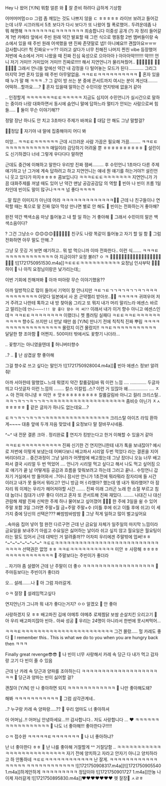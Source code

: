 Hey
나 왔어
[Y/N] 뭐함
얼른 와
🫧 잘 준비 하려다 급하게 기상함

어머머머멈ㅁㅁ
그럼 좀 깨있는 것도 나쁘지 않을 ㄷ
ㅎㅎㅎㅎㅎ
라이브 보려고 들어갔는데
너무 시끄러워서
5초 보다가
다시 보다가
또 나왔어
뭘 폭로했어..
두려운데좀
나 뭐
해명해
ㅋㅋㅋㅋㅋㅋㅋㅌㅋㅋㅋㅋㅋㅋㅋ
죄송합니다
이중성 공개 (?)
자 정리 들어갈게
1번 카메라 앞에서 주빈
원래 약간 발표할 때 그런 식으로
행동함
2번 멤버들이랑 숙소에서 있을 때 주빈
원래 어색했을 땐 진짜
존댓말로
넵!! 아니예요!!! 괜찮아요ㅠㅠㅠ 감사합니다!! 헉 진짜요ㅜㅜ??
이러고 살다가
너무 친해진 나머지
찐친 vibe 등장했어
저번에 숙소에서 거미 나왔을 때
진짜
진심
육성으로
으아아아ㅏ아아아악!!!!!!!
악!!!! 언니 저기 거미!!! 거미있어 거미!!! 진짜로!!!!!
해서 지연언니가 물리쳐줬어..
🥹🥹🥹🥹🥹🥹
🤍🤍🤍🤍🤍🤍
그래서 언니들 앞에선
약간 내 감정을 다 털어놓는
모드가 된다…………
그리그 마지막
3번 혼자 있을 때 주빈
아무말없음.
ㅋㅋㅌㅌㅋㅋㅋㅋㅋㅋㅋㅋㅋㅋ
🫧 혼자 있을 때 누가 말 해 ㅋㅋㅋ
..?
그 같이 방 쓰는 분 중에
콘서트까지 여시는
분이 계신대……..
어떡하…할까요…..?
🫧 혼자 있을때 말하는건 수민이랑 연지밖에 없을거 같아

..
인정할게
ㅋㅋㅋㅋㅋㅋㅋㅌㅌㅋㅋㅋㅋㅋ
지금도 심지어
수민언니가 실시간으로 말하는 중이라
너랑 대화하면서
동시에 숨언니 말에 답하느라
멀티가 안되는 사람으로써 힘들…..
🫧 둘이 무슨 이야기해??

정말 장난 하나도 안 치고
3초마다 주제가 바껴요
🫧 대답 안 해도 그냥 말할걸?

👍🏻정답
🫧 자기야 내 말에 집중해야지 어디 봐

미앙…
ㅋㅋㅌㅌㅋㅋㅋㅋㅋㅋ
근데 시끄러운 사람
가끔은 필요해
가끔………
ㅋㅋㅌㅌㅋㅋㅋㅋㅋㅋㅋㅋㅋㅋㅋ
매일이라 감당하기 어려울 뿐
ㅎㅎㅎㅎㅎㅎㅎㅎㅎㅎ
🫧 설린이도 신기하겠다 너네 그렇게 우다다다 말하면

근데도 중간에 이해하고 말한다
우리방 진짜
잼써………
후
수민언니 1초마다 다른 주제 얘기하고
난 그거에 계속 답하려고 하고
지연언니는 얘네 뭔 얘기를 하는거야?!
설린언니 웃고 있다가 마자ㅎㅎㅎㅎ
콤보입니다
ㅋㅋㅋㅌㅌㅌㅋㅋㅋㅋㅋㅋㅋ
지연언니가 가끔
대화주제를 꺼낼 때도 있어
난 약간 맨날
공감공감답
의 역할
🫧 빈아 나 빈이 프롬 1일차인데
빈이도 말이 많구나ㅋㅋㅋ 넘 좋다ㅋㅋㅋㅋ

..말 많은 이미지가 아닌데 어라
ㅋㅋㅋㅋㅋㅋㅋㅋㅋㅋㅋㅋㅋ🤍🤍
근데 나
친구들이나
연락할 때는
톡으로 말 진짜 많아
막상 만나면 별로 안 해도
🫧 빈이는 전화하는거 좋아해?

완전
약간 백색소음 마냥
틀어놓고
내 할 일 하는 거
좋아해
🫧 그래서 수민이의 말은 백색소음이다?

? 그건 그냥소ㅇ
😊😊😊😊🤍🤍🤍🤍🤍🤍
친구도
나랑 똑같이
틀어놓고 자기 할 일 함
🫧 그럼 전화하면 아무 말도 안해..?

그냥 모 웃깅 거 보면 얘기하고..
뭐 밥 먹으니까 이따 전화한다..
이런 식…….
ㅋㅋㅋㅌㅋㅋㅋㅋㅋㅋㅋㅋㅋㅋㅋㅋ
아 지금이야?
요정 불러?
ㅇ
ㅋ
🧚🏻‍♀️🧚🏻‍♀️🧚🏻‍♀️🧚🏻‍♀️🧚🏻‍♀️🧚🏻‍♀️🧚🏻‍♀️
![[1721750951530.m4a]]ㅋㅌㅌㅌㅋㅋㅋㅋㅋㅋㅋㅋㅋㅋ
요정님 인사부탁
🧚🏻‍♀️하이
🫧 나 아직 요정님이랑은 낯가리는데;;

이번 기회에 친해져봐
🫧 아까 떠아랑 무슨 이야기했옹??

아까
일방적으로 많이 들어서
기억이 잘 안나지만
ㅋㅌㄱㅌㄱㄱㅋㄱㅋㄱㄱㅋㄱㅋㅋㅋㅋㅋㅋㅋㅋㅋㅋㅋ
아맞다
일본에서 사 온 곤약젤리 받아쏘..🫢🤍
ㅋㅋㅋㅋㅋ
귀여우어
저거 주려고 나한테 톡하고
내 방 찾아옴
그리고 또 뭐지
내가 머리 말리느라
에센스 바르고 말리는데
`언니~~~~!!! 향 좋다 향수 머 써??`
이래서 내가
이거 향수 아니고 에센스인데ㅋ
ㅋㅋㅌㅌㅋㅋㅋㅋㅋㅋㅋㅋ
이랬더니
쳇 플러팅 실패다
ㅋㅌㅌㅋㅋㅌㅋㅋㅋㅋㅋㅋㅋㅋㅋㅋ
향수도 쓰지만
너 만날 때만 씀
 [Y/N] 만나기 전에
 칙칙칙
진짜 뿌림
ㅋㅋㅋㅋㅋㅋㅋㅋㅋㅋㅋㅋㅋㅋㅋㅋㅋㅋ
몰랐지
이건 몰랐지!!
ㅋㅋㅌㅋㅋㅋㅋㅋㅋㅋㅋㅋㅋㅋ
달달한 향
조아함
🫧 어쩐지.. 500미터 밖에서도 꽃향기 나더라...

.. 꽃향기는 아니였을텐데
🫧 허니버터향수

..?
..
🫧 난 삼겹살 향 좋아해

그걸 향수로 쓰고 싶다는 말인가
![[1721750928004.m4a]]🫧 빈아 에센스 정보! 알려줘!

아까 서아한테 말했었ㄴ느데
뭐였지
약간
칼륨갈림바
뭐 이런 느낌
….
………….
두글자 띄고 다섯글자
이런 느낌의
……..
칼스 이칼립..스? 
이런 거 있잖아 왜…………….
….
ㅈㅅ
아
전혀 아니넹
ㅎ
미안 ㅎ
앗ㅎㅎㅎㅎㅎㅎㅎㅎㅎ
칼륨갈림바 아니고
컬리 크리스탈..
ㅋㅋㄱㅋㄱㄱㅋㄱㄱㅋㄱㅋㅋㅋㅋㅋㅋㅋㅋㅋㅋㅋㅋㅋㅋㅋㅋㅋㅋㅋ
좀비슷
아닌가
ㅈㅅ
ㅎㅎㅎㅎㅎ
🫧 같은 글자가 하나도 없는데요....?

ㅌㅋㄱㅋㄱㄱㅋㄱㅋㄱㅋㅋㅋㅋㅋㅋㅋㅋㅋㅋㅋㅋㅋㅋㅋㅋ
크리스탈 아이즈 라잌 환하게~~~~
대충 앞에 두개 자음 맞았네
🫧 요정보다 말 잘바꾸시네욤.

^~^ 내 전문
결론
크아
.
정리완료
🫧 연지가 킹받는다고 한거 이해할 수 있을거 같아

ㅋㅋㅌㅌㅋㅋㅋㅋㅋㅋㅋㅋㅋㅋ
진짜 신기한 건
연지언니한테
내가 톡을 보내잖아?
예시로 저번에
이렇게 보냈는데
어쩌다보니
배고파서 시리얼 두번 먹었다
라는 결론을 지어버리더라고
..
중간과정이
그냥
날라가
어젯밤에 배고팠는데 그냥 잤더니 오능 너무 배고파서 결국 시리얼 두 번 먹었어
….
언니가 시리얼 먹고 싶다고 해서 나도 먹고 싶어짐
으로 얘기가 끝 남
어떻게등
공감과
흐름을
맞춰보려고 하는데
그러고 끝나..
수밍언니
갑자기 거실에서
방 들어와서
..?아니
잠시만
언니가 1초전에 뭐라뭐라 잠자리에 들 시간
이러고
내가 못 들어서
뭐라고? 언니 방금 머ㅓ라했아?
했는데
엥 내가 뭐라했어? 아 잠자리 뭐 이제는 우리가 헤어져야할 시간
…….
진짜 이래
그러곤 노래 한 소절 부르고
침대 눕더니
침대가 너무 좋다
이러고 혼자 또 콘서트해
진짜
재밌다.
……..
나대긴
나 대신
관람해
제발
진짜 신박한 주제
하나 물어보고 싶어졌어
🧚🏻‍♀️
한 주에
3일을 쉴 수 있어
주말 포함 3일
그러면
주말+월
금+주말
주말+수 (이틀 후에 쉬고 이틀 후에 쉬고)
이 세가지 중에
당신의 선택은???
빠밤밤바밤밤
🫧 그냥 적게 일하고 많이 벌고싶어요

..속마음 집어 넣어
헐
완전 다르구먼
근데 난
금요일 자체가 일주일의 마지막 느낌이라 금요일을 보내주기 아쉽고
수요일은 싫어하는 날이라 쉬고 싶지 않고
월요일은 월요팅이라는 말도 있어서
근데 대박인 거 알려줄까??
어차피 우리에겐
주말밖에 업써!ㅎㅎ
^~^~^~^~^~^~^~^
ㅋㅌㅌㅋㅋㅋㅋㅋㅋㅋㅋㅋㅋㅋㅋㅋㅋㅋㅋㅋㅋㅋㅋㅋㅋㅋㅋㅋㅋㅋㅋㅋㅋ
선택권은 없엉 ㅎㅎ
ㅋㅋㅌㅋㅋㅋㅋㅋㅋㅋㅋㅋㅋㅋ
미안 ㅎ
사랑해 ㅎㅎㅎㅎ
ㅋㅋㅋㅋㅋㅋㅋㅋㅋㅋㅋㅋ
🫧 주말보다는 주빈이가 좋더라

..
자기야 좀 설렜어
근데 난 주말이 더 좋ㅇ
ㅋㅋㅋㅋㅋㅋㅋㅋㅋㅋㅋㅋㅋㅋㅋㅋㅋㅋ
🫧 주마등보다는 주빈이가 좋더라

오…
설레…….나
🫧 아 그럼 자러갈게.

ㅇㅋ 잘장
🫧 설레임먹고싶다

연지언닌가
그니까 뭐 내가 좋다는거지?
ㅇㅇ
알겠오
🫧 안 좋아

사랑하겠지 모
ㅎㅎ
배고파진 김에
야메투
야메추
로제찜닭
보쌈
순살치킨
오리고기
🫧 아 우리 배고파지잖아 빈아..
아싸
성공
🫧 우리는 24명이 아니라서 한번에 못시켜먹어…

ㅋㅋㅋㅌㅋㅋㅋㅋㅋㅋㅋㅋㅋㅋㅋㅋㅋㅋㅋㅋㅋㅋㅋㅋㅋㅋㅋ
그건 몰랐…..
헐 카레도 좋다
🫧 I remember this.. This is what we do to you when you are hungry back then ㅋㅋㅋ

Finally great revenge😎😎
🫧 나 빈이 너무 사랑해서
카레 속 당근 다 내가 먹고
감자랑 고기 다 빈이 줄 수 있음

근데 난
카레 속 당근과 양파를 조아하는디
ㅋㅋㅋㅋㅋㅋㅋㅋㅋㅋㅋㅋㅋㅋㅋㅋㅋㅋㅋㅋㅋ
🫧 당근과 양파는 빈이 싫어할 걸?

괜찮아
[Y/N] 만 나 좋아하면 되지
ㅋㅋㅋㅋㅋㅋㅋㅋㅋㅋㅋㅋ
🫧 나만 좋아해도돼?

해봐
ㅋㅋㅋㅋㅋㅋㅋㅋㅋㅋㅋ
🫧 그럼 삼각관계네..

..? 누구랑
카레 속 양파랑…..??
🫧 우리 엄마도 너 좋아하셔

아 어머님..!!
어머님 안녕하세요…!!!
감사합니다..
저도 사랑합니다
…
❤️
ㅋㅋㅋㅋㅋㅋㅋㅋㅋㅋㅋㅋㅋㅋㅋㅋㅋ
🫧 나도 너 좋아해!!! 좋아한다구!!!!!

ㅇㅋ 접수완
ㅋㅋㅋㅋㅋㅌㅋㅋㅋㅋㅋㅋㅋ
🫧 나 너 좋아하냐?

난 너 좋아한다
ㅎㅎ
🫧 난 나를 좋아해 거절할게
^^
거절당함
..
ㅋㅋㅋㅋㅋㅋㅋㅋㅋㅋㅋㅋㅋㅋㅋㅋㅋㅋㅋㅋㅋㅋㅋㅋㅋㅋ
자기
전에 양치하고 자라고
안자기 아니고 양치하라고
하
안통하네
ㅋㅌㅌㅋㅋㅋㅋㅋㅋㅋㅋㅋㅋㅋㅋ
난 잘게.
ㅋㅋㅋㅋㅋㅋㅋㅋㅋㅋㅋㅋㅋㅋㅋㅋㅋ
ㅋㅋㅋㅋㅋㅋㅋㅋㅋㅋㅋㅋ
![[1721750908317.m4a]]![[1721750905540 1.m4a]]하게안하게
ㅋㅋㅋㅋㅋㅋㅋㅋㅋ
정답이야
![[1721750901727 1.m4a]]안뇽
나 이제 자러갈게
![[1721750895830.m4a]]❤️❤️❤️❤️❤️❤️❤️
헷
잘장🤍
ㅅㄹㅎ